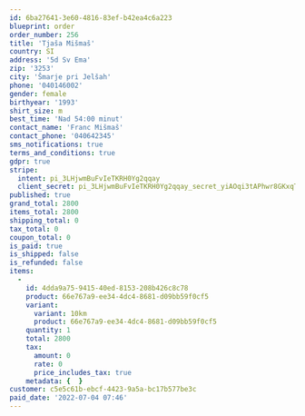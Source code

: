 ```yaml
---
id: 6ba27641-3e60-4816-83ef-b42ea4c6a223
blueprint: order
order_number: 256
title: 'Tjaša Mišmaš'
country: SI
address: '5d Sv Ema'
zip: '3253'
city: 'Šmarje pri Jelšah'
phone: '040146002'
gender: female
birthyear: '1993'
shirt_size: m
best_time: 'Nad 54:00 minut'
contact_name: 'Franc Mišmaš'
contact_phone: '040642345'
sms_notifications: true
terms_and_conditions: true
gdpr: true
stripe:
  intent: pi_3LHjwmBuFvIeTKRH0Yg2qqay
  client_secret: pi_3LHjwmBuFvIeTKRH0Yg2qqay_secret_yiAOqi3tAPhwr8GKxqT44EQgB
published: true
grand_total: 2800
items_total: 2800
shipping_total: 0
tax_total: 0
coupon_total: 0
is_paid: true
is_shipped: false
is_refunded: false
items:
  -
    id: 4dda9a75-9415-40ed-8153-208b426c8c78
    product: 66e767a9-ee34-4dc4-8681-d09bb59f0cf5
    variant:
      variant: 10km
      product: 66e767a9-ee34-4dc4-8681-d09bb59f0cf5
    quantity: 1
    total: 2800
    tax:
      amount: 0
      rate: 0
      price_includes_tax: true
    metadata: {  }
customer: c5e5c61b-ebcf-4423-9a5a-bc17b577be3c
paid_date: '2022-07-04 07:46'
---
```

